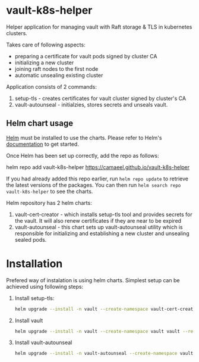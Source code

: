 # vault-k8s-helper
Helper application for managing vault with Raft storage & TLS in kubernetes clusters.

Takes care of following aspects:
* preparing a certificate for vault pods signed by cluster CA
* initializing a new cluster
* joining raft nodes to the first node
* automatic unsealing existing cluster

Application consists of 2 commands:
1. setup-tls - creates certificates for vault cluster signed by cluster's CA
1. vault-autounseal - initialzies, stores secrets and unseals vault.

## Helm chart usage

[Helm](https://helm.sh) must be installed to use the charts.  Please refer to
Helm's [documentation](https://helm.sh/docs) to get started.

Once Helm has been set up correctly, add the repo as follows:

  helm repo add vault-k8s-helper https://camaeel.github.io/vault-k8s-helper

If you had already added this repo earlier, run `helm repo update` to retrieve
the latest versions of the packages.  You can then run `helm search repo
vault-k8s-helper` to see the charts.

Helm repository has 2 helm charts:
1. vault-cert-creator - which installs setup-tls tool and provides secrets for the vault. It will also renew certificates if they are near to be expired
1. vault-autounseal - this chart sets up vault-autounseal utility which is responsible for initializing and establishing a new cluster and unsealing sealed pods.


# Installation

Prefered way of instalation is using helm charts. Simplest setup can be achieved using following steps:
1. Install setup-tls:
    ```bash
    helm upgrade --install -n vault --create-namespace vault-cert-creator vault-cert-creator --repo https://camaeel.github.io/vault-k8s-helper/
    ```
1. Install vault
    ```bash
    helm upgrade --install -n vault --create-namespace vault vault --repo https://helm.releases.hashicorp.com/ --version 0.22.0 -f local/vault-values.yaml
    ```
1. Install vault-autounseal
    ```bash
    helm upgrade --install -n vault-autounseal --create-namespace vault-autounseal vault-autounseal --repo https://camaeel.github.io/vault-k8s-helper/
    ```

